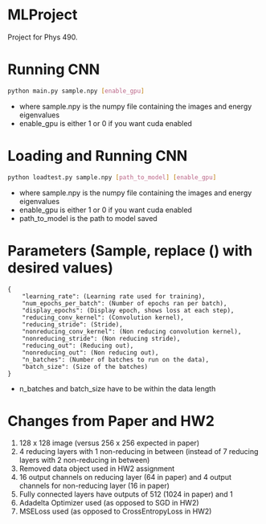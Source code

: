 # MLProject
Project for Phys 490.


# Running CNN

```sh
python main.py sample.npy [enable_gpu]
```

- where sample.npy is the numpy file containing the images and energy eigenvalues
- enable_gpu is either 1 or 0 if you want cuda enabled

# Loading and Running CNN

```sh
python loadtest.py sample.npy [path_to_model] [enable_gpu]
```

- where sample.npy is the numpy file containing the images and energy eigenvalues
- enable_gpu is either 1 or 0 if you want cuda enabled
- path_to_model is the path to model saved

# Parameters (Sample, replace () with desired values) 
```
{
	"learning_rate": (Learning rate used for training),
	"num_epochs_per_batch": (Number of epochs ran per batch),
	"display_epochs": (Display epoch, shows loss at each step),
	"reducing_conv_kernel": (Convolution kernel),
	"reducing_stride": (Stride),
	"nonreducing_conv_kernel": (Non reducing convolution kernel),
	"nonreducing_stride": (Non reducing stride),
	"reducing_out": (Reducing out),
	"nonreducing_out": (Non reducing out),
	"n_batches": (Number of batches to run on the data),
	"batch_size": (Size of the batches)
}
```
- n_batches and batch_size have to be within the data length

# Changes from Paper and HW2

1) 128 x 128 image (versus 256 x 256 expected in paper)
2) 4 reducing layers with 1 non-reducing in between (instead of 7 reducing layers with 2 non-reducing in between)
3) Removed data object used in HW2 assignment 
4) 16 output channels on reducing layer (64 in paper) and 4 output channels for non-reducing layer (16 in paper)
5) Fully connected layers have outputs of 512 (1024 in paper) and 1
6) Adadelta Optimizer used (as opposed to SGD in HW2)
7) MSELoss used (as opposed to CrossEntropyLoss in HW2) 
